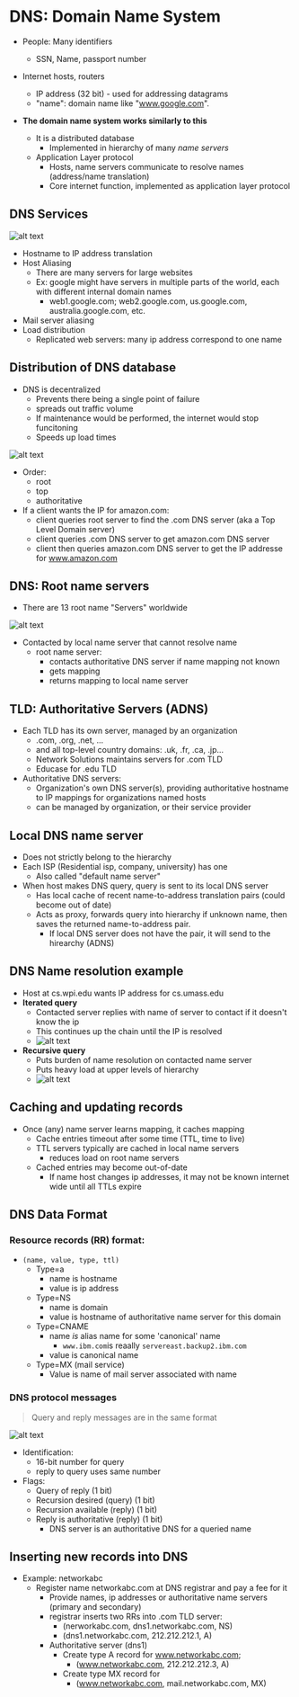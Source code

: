 # DNS: Domain Name System

- People: Many identifiers
  - SSN, Name, passport number
- Internet hosts, routers
  - IP address (32 bit) - used for addressing datagrams
  - "name": domain name like "www.google.com".

- **The domain name system works similarly to this**
  - It is a distributed database
    - Implemented in hierarchy of many *name servers*
  - Application Layer protocol
    - Hosts, name servers communicate to resolve names (address/name translation)
    - Core internet function, implemented as application layer protocol

## DNS Services

![alt text](../img/2/dnsexample.png)

- Hostname to IP address translation
- Host Aliasing
  - There are many servers for large websites
  - Ex: google might have servers in multiple parts of the world, each with different internal domain names
    - web1.google.com; web2.google.com, us.google.com, australia.google.com, etc.
- Mail server aliasing
- Load distribution
  - Replicated web servers: many ip address correspond to one name

## Distribution of DNS database

- DNS is decentralized
  - Prevents there being a single point of failure
  - spreads out traffic volume
  - If maintenance would be performed, the internet would stop funcitoning
  - Speeds up load times

![alt text](../img/2/dnsdistribution.png)

- Order:
  - root
  - top
  - authoritative
- If a client wants the IP for amazon.com:
  - client queries root server to find the .com DNS server (aka a Top Level Domain server)
  - client queries .com DNS server to get amazon.com DNS server
  - client then queries amazon.com DNS server to get the IP addresse for www.amazon.com

## DNS: Root name servers

- There are 13 root name "Servers" worldwide

![alt text](../img/2/rootnameservers.png)

- Contacted by local name server that cannot resolve name
  - root name server:
    - contacts authoritative DNS server if name mapping not known
    - gets mapping
    - returns mapping to local name server

## TLD: Authoritative Servers (ADNS)

- Each TLD has its own server, managed by an organization
  - .com, .org, .net, ...
  - and all top-level country domains: .uk, .fr, .ca, .jp...
  - Network Solutions maintains servers for .com TLD
  - Educase for .edu TLD
- Authoritative DNS servers:
  - Organization's own DNS server(s), providing authoritative hostname to IP mappings for organizations named hosts
  - can be managed by organization, or their service provider

## Local DNS name server

- Does not strictly belong to the hierarchy
- Each ISP (Residential isp, company, university) has one
  - Also called "default name server"
- When host makes DNS query, query is sent to its local DNS server
  - Has local cache of recent name-to-address translation pairs (could become out of date)
  - Acts as proxy, forwards query into hierarchy if unknown name, then saves the returned name-to-address pair.
    - If local DNS server does not have the pair, it will send to the hirearchy (ADNS)

## DNS Name resolution example

- Host at cs.wpi.edu wants IP address for cs.umass.edu
- **Iterated query**
  - Contacted server replies with name of server to contact if it doesn't know the ip
  - This continues up the chain until the IP is resolved
  - ![alt text](../img/2/iteratedquery.png)
- **Recursive query**
  - Puts burden of name resolution on contacted name server
  - Puts heavy load at upper levels of hierarchy
  - ![alt text](../img/3/recursitvequery.png)

## Caching and updating records

- Once (any) name server learns mapping, it caches mapping  
  - Cache entries timeout after some time (TTL, time to live)
  - TTL servers typically are cached in local name servers
    - reduces load on root name servers
  - Cached entries may become out-of-date
    - If name host changes ip addresses, it may not be known internet wide until all TTLs expire

## DNS Data Format

### Resource records (RR) format:

- `(name, value, type, ttl)`
  - Type=a
    - name is hostname
    - value is ip address
  - Type=NS
    - name is domain
    - value is hostname of authoritative name server for this domain
  - Type=CNAME
    - name *is* alias name for some 'canonical' name
      - `www.ibm.com`is reaally `servereast.backup2.ibm.com`
    - value is canonical name
  - Type=MX (mail service)
    - Value is name of mail server associated with name

### DNS protocol messages

> Query and reply messages are in the same format

![alt text](../img/2/dnsmsg.png)

- Identification:
  - 16-bit number for query
  - reply to query uses same number
- Flags:
  - Query of reply (1 bit)
  - Recursion desired      (query) (1 bit)
  - Recursion available    (reply) (1 bit)
  - Reply is authoritative (reply) (1 bit)
    - DNS server is an authoritative DNS for a queried name

## Inserting new records into DNS

- Example: networkabc
  - Register name networkabc.com at DNS registrar and pay a fee for it
    - Provide names, ip addresses or authoritative name servers (primary and secondary)
    - registrar inserts two RRs into .com TLD server:
      - (nerworkabc.com,      dns1.networkabc.com, NS)
      - (dns1.networkabc.com, 212.212.212.1,       A)
    - Authoritative server (dns1)
      - Create type A record for www.networkabc.com;
        - (www.networkabc.com, 212.212.212.3, A)
      - Create type MX record for
        - (www.networkabc.com, mail.networkabc.com, MX)
